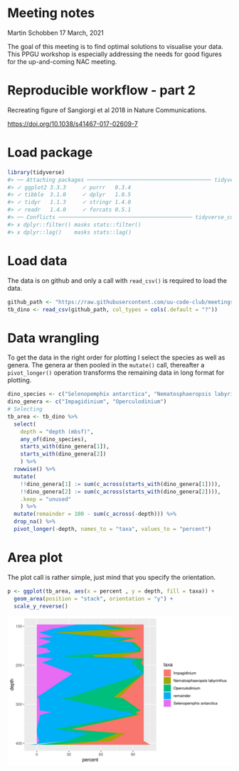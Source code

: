 Meeting notes
================
Martin Schobben
17 March, 2021

<!-- README.md is generated from README.Rmd. Please edit that file -->

The goal of this meeting is to find optimal solutions to visualise your
data. This PPGU workshop is especially addressing the needs for good
figures for the up-and-coming NAC meeting.

# Reproducible workflow - part 2

Recreating figure of Sangiorgi et al 2018 in Nature Communications.

<https://doi.org/10.1038/s41467-017-02609-7>

# Load package

``` r
library(tidyverse)
#> ── Attaching packages ─────────────────────────────────────── tidyverse 1.3.0 ──
#> ✓ ggplot2 3.3.3     ✓ purrr   0.3.4
#> ✓ tibble  3.1.0     ✓ dplyr   1.0.5
#> ✓ tidyr   1.1.3     ✓ stringr 1.4.0
#> ✓ readr   1.4.0     ✓ forcats 0.5.1
#> ── Conflicts ────────────────────────────────────────── tidyverse_conflicts() ──
#> x dplyr::filter() masks stats::filter()
#> x dplyr::lag()    masks stats::lag()
```

# Load data

The data is on github and only a call with `read_csv()` is required to
load the data.

``` r
github_path <- "https://raw.githubusercontent.com/uu-code-club/meetings/master/2021-03-24/Sangiorgi_SupplData4_dinoflagellatecysts.csv"
tb_dino <- read_csv(github_path, col_types = cols(.default = "?"))
```

# Data wrangling

To get the data in the right order for plotting I select the species as
well as genera. The genera ar then pooled in the `mutate()` call,
thereafter a `pivot_longer()` operation transforms the remaining data in
long format for plotting.

``` r
dino_species <- c("Selenopemphix antarctica", "Nematosphaeropsis labyrinthus")
dino_genera <- c("Impagidinium", "Operculodinium")
# Selecting
tb_area <- tb_dino %>% 
  select(
    depth = "depth (mbsf)",
    any_of(dino_species), 
    starts_with(dino_genera[1]), 
    starts_with(dino_genera[2])
    ) %>% 
  rowwise() %>% 
  mutate(
    !!dino_genera[1] := sum(c_across(starts_with(dino_genera[1]))),
    !!dino_genera[2] := sum(c_across(starts_with(dino_genera[2]))),
    .keep = "unused"
    ) %>% 
  mutate(remainder = 100 - sum(c_across(-depth))) %>% 
  drop_na() %>% 
  pivot_longer(-depth, names_to = "taxa", values_to = "percent") 
```

# Area plot

The plot call is rather simple, just mind that you specify the
orientation.

``` r
p <- ggplot(tb_area, aes(x = percent , y = depth, fill = taxa)) +
  geom_area(position = "stack", orientation = "y") +
  scale_y_reverse() 
```

<img src="sangiorgietal2018.jpg" width="2125" />
